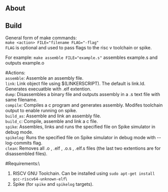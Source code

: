 
## About


## Build
General form of make commands:\
`make <action> FILE="filename FLAG="-flag"`\
`FLAG` is optional and used to pass flags to the risc v toolchain or spike.

For example: `make assemble FILE="example.s"` assembles example.s and outputs example.o

#Actions:\
`assemble`: Assemble an assembly file.\
`link`: Link object file using $(LINKERSCRIPT). The default is link.ld. Generates execuatble with .elf extention.\
`dump`: Disassembles a binary file and outputs assembly in a .s text file with same filename.\
`compile`: Compiles a c program and generates assembly. Modifes toolchain output to enable running on spike.\
`build_as`: Assemble and link an assembly file.\
`build_c`: Compile, assemble and link a c file.\
`spike`: Assembles, links and runs the specified file on Spike simulator in debug mode.\
`spikelog`: Runs the specified file on Spike simulator in debug mode with --log-commits flag.\
`clean`: Removes all .o , .elf , .o.s , .elf.s files (the last two extentions are for disassembled files).

#Requirements:\
1. RISCV GNU Toolchain. Can be installed using `sudo apt-get install gcc-riscv64-unknown-elf`\
2. Spike (for `spike` and `spikelog` targets).